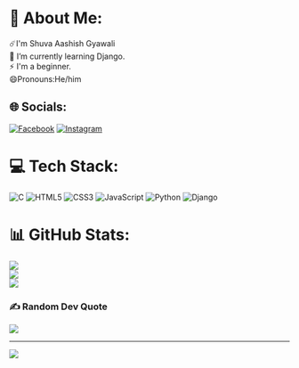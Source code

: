 # 💫 About Me:
☄️I'm Shuva Aashish Gyawali <br>🔭 I’m currently learning Django.<br>⚡ I'm a beginner.<br>😄Pronouns:He/him


## 🌐 Socials:
[![Facebook](https://img.shields.io/badge/Facebook-%231877F2.svg?logo=Facebook&logoColor=white)](https://facebook.com/shuvaaashis.gyawali) [![Instagram](https://img.shields.io/badge/Instagram-%23E4405F.svg?logo=Instagram&logoColor=white)](https://instagram.com/shuva_aashish9/) 

# 💻 Tech Stack:
![C](https://img.shields.io/badge/c-%2300599C.svg?style=for-the-badge&logo=c&logoColor=white) ![HTML5](https://img.shields.io/badge/html5-%23E34F26.svg?style=for-the-badge&logo=html5&logoColor=white) ![CSS3](https://img.shields.io/badge/css3-%231572B6.svg?style=for-the-badge&logo=css3&logoColor=white) ![JavaScript](https://img.shields.io/badge/javascript-%23323330.svg?style=for-the-badge&logo=javascript&logoColor=%23F7DF1E) ![Python](https://img.shields.io/badge/python-3670A0?style=for-the-badge&logo=python&logoColor=ffdd54) ![Django](https://img.shields.io/badge/django-%23092E20.svg?style=for-the-badge&logo=django&logoColor=white)
# 📊 GitHub Stats:
![](https://github-readme-stats.vercel.app/api?username=shuvaaashish&theme=dark&hide_border=false&include_all_commits=true&count_private=true)<br/>
![](https://github-readme-streak-stats.herokuapp.com/?user=shuvaaashish&theme=dark&hide_border=false)<br/>
![](https://github-readme-stats.vercel.app/api/top-langs/?username=shuvaaashish&theme=dark&hide_border=false&include_all_commits=true&count_private=true&layout=compact)

### ✍️ Random Dev Quote
![](https://quotes-github-readme.vercel.app/api?type=vetical&theme=radical)

---
![](https://visitcount.itsvg.in/api?id=shuvaaashish&icon=10&color=1)

